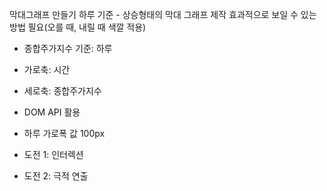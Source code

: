 막대그래프 만들기
하루 기준 - 상승형태의 막대 그래프 제작
효과적으로 보일 수 있는 방법 필요(오를 때, 내릴 때 색깔 적용)

- 종합주가지수 기준: 하루
- 가로축: 시간
- 세로축: 종합주가지수
- DOM API 활용
- 하루 가로폭 값 100px

- 도전 1: 인터렉션
- 도전 2: 극적 연출
